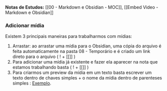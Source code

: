 **Notas de Estudos:** [[00 - Markdown e Obsidian - MOC]], [[Embed Video - Markdown e Obsidian]]

### Adicionar mídia 
Existem 3 principais maneiras para trabalharmos com mídias:
  1. Arrastar: ao arrastar uma mídia para o Obsidian, uma cópia do arquivo é feita automaticamente na pasta 08 - Temporário e é criado um link direto para o arquivo ( ! + [[]] ) 
  2. Para adicionar uma mídia já existente e fazer ela aparecer na nota que estamos trabalhando basta ( ! + [[]] ) 
  3. Para criarmos um preview da mídia em um texto basta escrever um texto dentro de chaves simples + o nome da mídia dentro de parenteses simples : [Exemplo](Binaural_Neumann.jpeg).